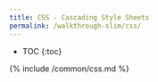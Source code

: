 ```yaml
---
title: CSS - Cascading Style Sheets
permalink: /walkthrough-slim/css/
---
```


* TOC
{:toc}

{% include /common/css.md %}